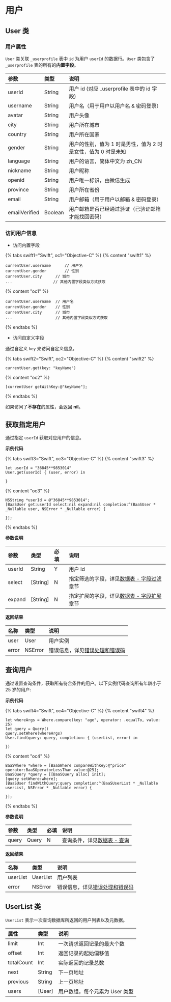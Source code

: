 # 用户

## User 类

### 用户属性

`User` 类关联 `_userprofile` 表中 `id` 为用户 `userId` 的数据行。`User` 类包含了 `_userprofile` 表的所有的**内置字段**。

| 参数      | 类型   | 说明 |
| :------- | :----- | :-- |
| userId   | String | 用户 id (对应 _userprofile 表中的 id 字段) |
| username | String | 用户名（用于用户以用户名 & 密码登录） |
| avatar   | String | 用户头像 |
| city     | String | 用户所在城市 |
| country  | String | 用户所在国家 |
| gender   | String | 用户的性别，值为 1 时是男性，值为 2 时是女性，值为 0 时是未知 |
| language | String | 用户的语言，简体中文为 zh_CN |
| nickname | String | 用户昵称 |
| openid   | String | 用户唯一标识，由微信生成 |
| province  | String | 用户所在省份 |
| email | String | 用户邮箱（用于用户以邮箱 & 密码登录） |
| emailVerified | Boolean | 用户邮箱是否已经通过验证（已验证邮箱才能找回密码）|

### 访问用户信息

* 访问内置字段

{% tabs swift1="Swift", oc1="Objective-C" %}
{% content "swift1" %}
```
currentUser.username      // 用户名
currentUser.gender        // 性别
currentUser.city      // 城市
...                  // 其他内置字段类似方式获取
```
{% content "oc1" %}
```
currentUser.username  // 用户名
currentUser.gender    // 性别
currentUser.city      // 城市
...                   // 其他内置字段类似方式获取
```
{% endtabs %}

* 访问自定义字段

通过自定义 `key` 来访问自定义信息。

{% tabs swift2="Swift", oc2="Objective-C" %}
{% content "swift2" %}
```
currentUser.get(key: "keyName")
```
{% content "oc2" %}
```
[currentUser getWithKey:@"keyName"];
```
{% endtabs %}

如果访问了**不存在**的属性，会返回 **nil**。


## 获取指定用户

通过指定 `userId` 获取对应用户的信息。

**示例代码**

{% tabs swift3="Swift", oc3="Objective-C" %}
{% content "swift3" %}
```
let userId = "36845**9853014"
User.get(userId) { (user, error) in

}
```
{% content "oc3" %}
```
NSString *userId = @"36845**9853014";
[BaaSUser get:userId select:nil expand:nil completion:^(BaaSUser * _Nullable user, NSError * _Nullable error) {
                        
}];
```
{% endtabs %}

**参数说明**

| 参数      | 类型   | 必填 | 说明 |
| :------- | :----- | :-- | :-- |
| userId | String   | Y   | 用户 Id |
| select | [String] |  N  | 指定筛选的字段，详见[数据表 - 字段过滤](/ios-sdk/schema/select-and-expand.md)章节 |
| expand | [String] |  N  | 指定扩展的字段，详见[数据表 - 字段扩展](/ios-sdk/schema/select-and-expand.md)章节 |

**返回结果**

| 名称       | 类型           | 说明 |
| :-------- | :------------  | :------ |
| user       | User     | 用户实例|
| error     | NSError | 错误信息，详见[错误处理和错误码](/ios-sdk/error-code.md)  |

## 查询用户

通过设置查询条件，获取所有符合条件的用户。以下实例代码查询所有年龄小于 25 岁的用户:

**示例代码**

{% tabs swift4="Swift", oc4="Objective-C" %}
{% content "swift4" %}
```
let whereArgs = Where.compare(key: "age", operator: .equalTo, value: 25)
let query = Query()
query.setWhere(whereArgs)
User.find(query: query, completion: { (userList, error) in

})
```
{% content "oc4" %}
```
BaaSWhere *where = [BaaSWhere compareWithKey:@"price" operator:BaaSOperatorLessThan value:@25];
BaaSQuery *query = [[BaaSQuery alloc] init];
[query setWhere:where];
[BaaSUser findWithQuery:query completion:^(BaaSUserList * _Nullable userList, NSError * _Nullable error) {

}];
```
{% endtabs %}

**参数说明**

|  参数  |  类型   | 必填 | 说明 |
| :----- | :---- | :-- | :-- |
| query | Query |  N  | 查询条件，详见[数据表 - 查询](/ios-sdk/schema/query.md) |

**返回结果**
 
| 名称      | 类型           | 说明 |
| :------- | :------------  | :------ |
| userList  | UserList | 用户列表|
| error   |  NSError |  错误信息，详见[错误处理和错误码](/ios-sdk/error-code.md) |

## UserList 类

`UserList` 表示一次查询数据库所返回的用户列表以及元数据。

| 属性       |  类型    |  说明 |
| :--------- | :--- | :----   |
| limit     |  Int  |  一次请求返回记录的最大个数   |
| offset    | Int  |    返回记录的起始偏移值 |
| totalCount   | Int   |   实际返回的记录总数 |
| next      | String  |   下一页地址 |
| previous  | String  |    上一页地址 |
| users  |   [User] | 用户数组，每个元素为 User 类型 |
